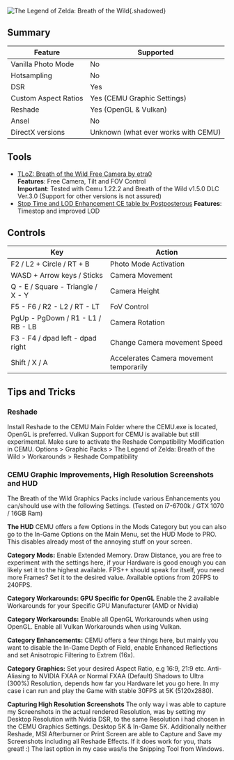 ![The Legend of Zelda: Breath of the Wild](Images\botw.png "Shot by ItsYFP"){.shadowed}

## Summary

Feature | Supported
--|--
Vanilla Photo Mode | No
Hotsampling | No
DSR | Yes
Custom Aspect Ratios | Yes (CEMU Graphic Settings)
Reshade | Yes (OpenGL & Vulkan)
Ansel | No
DirectX versions | Unknown (what ever works with CEMU)
 
## Tools

* [TLoZ: Breath of the Wild Free Camera by etra0](https://github.com/etra0/botw-freecam/releases)  
**Features**: Free Camera, Tilt and FOV Control  
**Important**: Tested with Cemu 1.22.2 and Breath of the Wild v1.5.0 DLC Ver.3.0 (Support for other versions is not assured)
* [Stop Time and LOD Enhancement CE table by Postposterous](https://gamebanana.com/tools/7052)
**Features**: Timestop and improved LOD

## Controls

Key | Action
--|--
F2 / L2 + Circle / RT + B | Photo Mode Activation
WASD + Arrow keys / Sticks | Camera Movement
Q - E / Square - Triangle / X - Y | Camera Height
F5 - F6 / R2 - L2 / RT - LT | FoV Control
PgUp - PgDown / R1 - L1 / RB - LB | Camera Rotation
F3 - F4 / dpad left - dpad right | Change Camera movement Speed
Shift / X / A | Accelerates Camera movement temporarily



## Tips and Tricks

### Reshade

Install Reshade to the CEMU Main Folder where the CEMU.exe is located, OpenGL is preferred. 
Vulkan Support for CEMU is available but still experimental. 
Make sure to activate the Reshade Compatibility Modification in CEMU. 
Options > Graphic Packs > The Legend of Zelda: Breath of the Wild > Workarounds > Reshade Compatibility


### CEMU Graphic Improvements, High Resolution Screenshots and HUD

The Breath of the Wild Graphics Packs include various Enhancements you can/should use with the following Settings.
(Tested on i7-6700k / GTX 1070 / 16GB Ram)

**The HUD**
CEMU offers a few Options in the Mods Category but you can also go to the In-Game Options on the Main Menu, set the HUD Mode to PRO.
This disables already most of the annoying stuff on your screen.

**Category Mods:**
Enable Extended Memory.
Draw Distance, you are free to experiment with the settings here, if your Hardware is good enough you can likely set it to the highest available.
FPS++ should speak for itself, you need more Frames? Set it to the desired value. Available options from 20FPS to 240FPS.

**Category Workarounds: GPU Specific for OpenGL**
Enable the 2 available Workarounds for your Specific GPU Manufacturer (AMD or Nvidia)

**Category Workarounds:**
Enable all OpenGL Workarounds when using OpenGL.
Enable all Vulkan Workarounds when using Vulkan.

**Category Enhancements:**
CEMU offers a few things here, but mainly you want to disable the In-Game Depth of Field, enable Enhanced Reflections and set Anisotropic Filtering to Extrem (16x).

**Category Graphics:**
Set your desired Aspect Ratio, e.g 16:9, 21:9 etc.
Anti-Aliasing to NVIDIA FXAA or Normal FXAA (Default)
Shadows to Ultra (300%)
Resolution, depends how far you Hardware let you go here. In my case i can run and play the Game with stable 30FPS at 5K (5120x2880).

**Capturing High Resolution Screenshots**
The only way i was able to capture my Screenshots in the actual rendered Resolution, was by setting my Desktop Resolution with Nvidia DSR, to the same Resolution i had chosen in the CEMU Graphics Settings. Desktop 5K & In-Game 5K.
Additionally neither Reshade, MSI Afterburner or Print Screen are able to Capture and Save my Screenshots including all Reshade Effects.
If it does work for you, thats great! :) The last option in my case was/is the Snipping Tool from Windows.